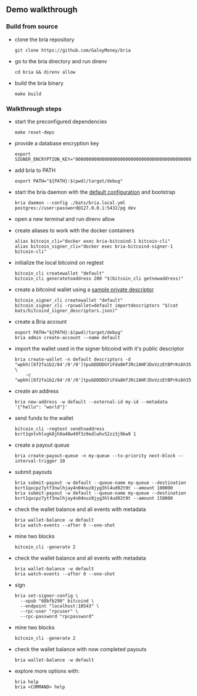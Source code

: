 ## Demo walkthrough

### Build from source
* clone the bria repository
  ```
  git clone https://github.com/GaloyMoney/bria
  ```
* go to the bria directory and run direnv
  ```
  cd bria && direnv allow
  ```
* build the bria binary
  ```
  make build
  ```

### Walkthrough steps
* start the preconfigured dependencies
  ```
  make reset-deps
  ```
* provide a database encryption key
  ```
  export SIGNER_ENCRYPTION_KEY="0000000000000000000000000000000000000000000000000000000000000000"
  ```
* add bria to PATH
  ```
  export PATH="${PATH}:$(pwd)/target/debug"
  ```
* start the bria daemon with the [default configuration](../bats/bria.local.yml) and bootstrap
  ```
  bria daemon --config ./bats/bria.local.yml postgres://user:password@127.0.0.1:5432/pg dev
  ```
* open a new terminal and run direnv allow

* create aliases to work with the docker containers
  ```
  alias bitcoin_cli="docker exec bria-bitcoind-1 bitcoin-cli"
  alias bitcoin_signer_cli="docker exec bria-bitcoind-signer-1 bitcoin-cli"
  ```
* initialize the local bitcoind on regtest
  ```
  bitcoin_cli createwallet "default"
  bitcoin_cli generatetoaddress 200 "$(bitcoin_cli getnewaddress)"
  ```
* create a bitcoind wallet using a [sample private descriptor](../bats/bitcoind_signer_descriptors.json)
  ```
  bitcoin_signer_cli createwallet "default"
  bitcoin_signer_cli -rpcwallet=default importdescriptors "$(cat bats/bitcoind_signer_descriptors.json)"
  ```
* create a Bria account
  ```
  export PATH="${PATH}:$(pwd)/target/debug"
  bria admin create-account --name default
  ```
* import the wallet used in the signer bitcoind with it's public descriptor
  ```
  bria create-wallet -n default descriptors -d "wpkh([6f2fa1b2/84'/0'/0']tpubDDDDGYiFda8HfJRc2AHFJDxVzzEtBPrKsbh35EaW2UGd5qfzrF2G87ewAgeeRyHEz4iB3kvhAYW1sH6dpLepTkFUzAktumBN8AXeXWE9nd1/0/*)#l6n08zmr" \
      -c "wpkh([6f2fa1b2/84'/0'/0']tpubDDDDGYiFda8HfJRc2AHFJDxVzzEtBPrKsbh35EaW2UGd5qfzrF2G87ewAgeeRyHEz4iB3kvhAYW1sH6dpLepTkFUzAktumBN8AXeXWE9nd1/1/*)#wwkw6htm"
  ```
* create an address
  ```
  bria new-address -w default --external-id my-id --metadata '{"hello": "world"}'
  ```
* send funds to the wallet
  ```
  bitcoin_cli -regtest sendtoaddress bcrt1qntvhlxgk8jh0a48w49f3z9edlwhv52zz3j9kw9 1
  ```
* create a payout queue
  ```
  bria create-payout-queue -n my-queue --tx-priority next-block --interval-trigger 10
  ```
* submit payouts
  ```
  bria submit-payout -w default --queue-name my-queue --destination bcrt1qxcpz7ytf3nwlhjay4n04nuz8jyg3hl4ud02t9t --amount 100000
  bria submit-payout -w default --queue-name my-queue --destination bcrt1qxcpz7ytf3nwlhjay4n04nuz8jyg3hl4ud02t9t --amount 150000
  ```
* check the wallet balance and all events with metadata
  ```
  bria wallet-balance -w default
  bria watch-events --after 0 --one-shot
  ```
* mine two blocks
  ```
  bitcoin_cli -generate 2
  ```
* check the wallet balance and all events with metadata
  ```
  bria wallet-balance -w default
  bria watch-events --after 0 --one-shot
  ```
* sign
  ```
  bria set-signer-config \
    --xpub "68bfb290" bitcoind \
    --endpoint "localhost:18543" \
    --rpc-user "rpcuser" \
    --rpc-password "rpcpassword"
  ```
* mine two blocks
  ```
  bitcoin_cli -generate 2
  ```
* check the wallet balance with now completed payouts
  ```
  bria wallet-balance -w default
  ```
* explore more options with:
  ```
  bria help
  bria <COMMAND> help
  ```
